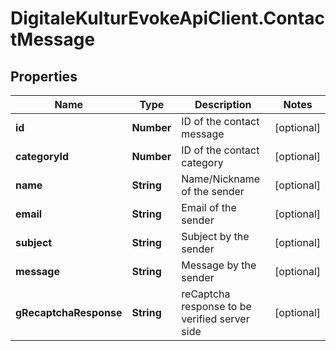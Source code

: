 # DigitaleKulturEvokeApiClient.ContactMessage

## Properties

Name | Type | Description | Notes
------------ | ------------- | ------------- | -------------
**id** | **Number** | ID of the contact message | [optional] 
**categoryId** | **Number** | ID of the contact category | [optional] 
**name** | **String** | Name/Nickname of the sender | [optional] 
**email** | **String** | Email of the sender | [optional] 
**subject** | **String** | Subject by the sender | [optional] 
**message** | **String** | Message by the sender | [optional] 
**gRecaptchaResponse** | **String** | reCaptcha response to be verified server side | [optional] 


